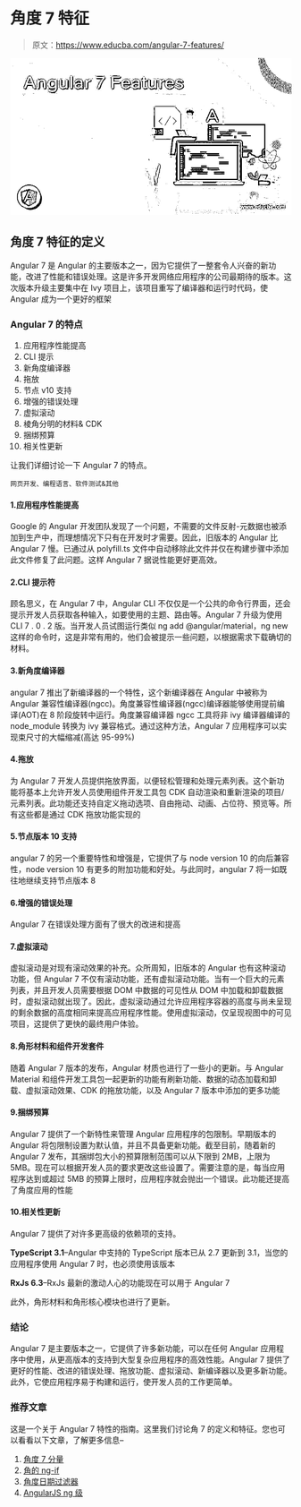 # 角度 7 特征

> 原文：<https://www.educba.com/angular-7-features/>

![Angular 7 Features](img/cff0fa71eb0028d7da68477a9b9fff87.png)



## 角度 7 特征的定义

Angular 7 是 Angular 的主要版本之一，因为它提供了一整套令人兴奋的新功能，改进了性能和错误处理。这是许多开发网络应用程序的公司最期待的版本。这次版本升级主要集中在 Ivy 项目上，该项目重写了编译器和运行时代码，使 Angular 成为一个更好的框架

### Angular 7 的特点

1.  应用程序性能提高
2.  CLI 提示
3.  新角度编译器
4.  拖放
5.  节点 v10 支持
6.  增强的错误处理
7.  虚拟滚动
8.  棱角分明的材料& CDK
9.  捆绑预算
10.  相关性更新

让我们详细讨论一下 Angular 7 的特点。

<small>网页开发、编程语言、软件测试&其他</small>

#### 1.应用程序性能提高

Google 的 Angular 开发团队发现了一个问题，不需要的文件反射-元数据也被添加到生产中，而理想情况下只有在开发时才需要。因此，旧版本的 Angular 比 Angular 7 慢。已通过从 polyfill.ts 文件中自动移除此文件并仅在构建步骤中添加此文件修复了此问题。这样 Angular 7 据说性能更好更高效。

#### 2.CLI 提示符

顾名思义，在 Angular 7 中，Angular CLI 不仅仅是一个公共的命令行界面，还会提示开发人员获取各种输入，如要使用的主题、路由等。Angular 7 升级为使用 CLI 7 . 0 . 2 版。当开发人员试图运行类似 ng add @angular/material，ng new 这样的命令时，这是非常有用的，他们会被提示一些问题，以根据需求下载确切的材料。

#### 3.新角度编译器

angular 7 推出了新编译器的一个特性，这个新编译器在 Angular 中被称为 Angular 兼容性编译器(ngcc)。角度兼容性编译器(ngcc)编译器能够使用提前编译(AOT)在 8 阶段旋转中运行。角度兼容编译器 ngcc 工具将非 ivy 编译器编译的 node_module 转换为 ivy 兼容格式。通过这种方法，Angular 7 应用程序可以实现束尺寸的大幅缩减(高达 95-99%)

#### 4.拖放

为 Angular 7 开发人员提供拖放界面，以便轻松管理和处理元素列表。这个新功能将基本上允许开发人员使用组件开发工具包 CDK 自动渲染和重新渲染的项目/元素列表。此功能还支持自定义拖动选项、自由拖动、动画、占位符、预览等。所有这些都是通过 CDK 拖放功能实现的

#### 5.节点版本 10 支持

angular 7 的另一个重要特性和增强是，它提供了与 node version 10 的向后兼容性，node version 10 有更多的附加功能和好处。与此同时，angular 7 将一如既往地继续支持节点版本 8

#### 6.增强的错误处理

Angular 7 在错误处理方面有了很大的改进和提高

#### 7.虚拟滚动

虚拟滚动是对现有滚动效果的补充。众所周知，旧版本的 Angular 也有这种滚动功能，但 Angular 7 不仅有滚动功能，还有虚拟滚动功能。当有一个巨大的元素列表，并且开发人员需要根据 DOM 中数据的可见性从 DOM 中加载和卸载数据时，虚拟滚动就出现了。因此，虚拟滚动通过允许应用程序容器的高度与尚未呈现的剩余数据的高度相同来提高应用程序性能。使用虚拟滚动，仅呈现视图中的可见项目，这提供了更快的最终用户体验。

#### 8.角形材料和组件开发套件

随着 Angular 7 版本的发布，Angular 材质也进行了一些小的更新。与 Angular Material 和组件开发工具包一起更新的功能有刷新功能、数据的动态加载和卸载、虚拟滚动效果、CDK 的拖放功能，以及 Angular 7 版本中添加的更多功能

#### 9.捆绑预算

Angular 7 提供了一个新特性来管理 Angular 应用程序的包限制。早期版本的 Angular 将包限制设置为默认值，并且不具备更新功能。截至目前，随着新的 Angular 7 发布，其捆绑包大小的预算限制范围可以从下限到 2MB，上限为 5MB。现在可以根据开发人员的要求更改这些设置了。需要注意的是，每当应用程序达到或超过 5MB 的预算上限时，应用程序就会抛出一个错误。此功能还提高了角度应用的性能

#### 10.相关性更新

Angular 7 提供了对许多更高级的依赖项的支持。

**TypeScript 3.1**–Angular 中支持的 TypeScript 版本已从 2.7 更新到 3.1，当您的应用程序使用 Angular 7 时，也必须使用该版本

**RxJs 6.3**–RxJs 最新的激动人心的功能现在可以用于 Angular 7

此外，角形材料和角形核心模块也进行了更新。

### 结论

Angular 7 是主要版本之一，它提供了许多新功能，可以在任何 Angular 应用程序中使用，从更高版本的支持到大型复杂应用程序的高效性能。Angular 7 提供了更好的性能、改进的错误处理、拖放功能、虚拟滚动、新编译器以及更多新功能。此外，它使应用程序易于构建和运行，使开发人员的工作更简单。

### 推荐文章

这是一个关于 Angular 7 特性的指南。这里我们讨论角 7 的定义和特征。您也可以看看以下文章，了解更多信息–

1.  [角度 7 分量](https://www.educba.com/angular-7-components/)
2.  [角的 ng-if](https://www.educba.com/angularjs-ng-if/)
3.  [角度日期过滤器](https://www.educba.com/angularjs-date-filter/)
4.  [AngularJS ng 级](https://www.educba.com/angularjs-ng-class/)





